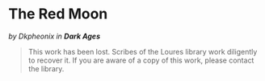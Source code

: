 # The Red Moon

_by Dkpheonix in_ ___Dark Ages___

>This work has been lost.  Scribes of the Loures library work diligently to recover it.  If you are aware of a copy of this work, please contact the library.
